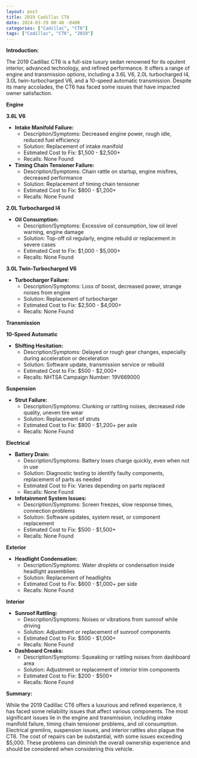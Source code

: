 ```yaml
---
layout: post
title: 2019 Cadillac CT6
date: 2024-03-29 00:48 -0400
categories: ["Cadillac", "CT6"]
tags: ["Cadillac", "CT6", "2019"]
---
```

**Introduction:**

The 2019 Cadillac CT6 is a full-size luxury sedan renowned for its opulent interior, advanced technology, and refined performance. It offers a range of engine and transmission options, including a 3.6L V6, 2.0L turbocharged I4, 3.0L twin-turbocharged V6, and a 10-speed automatic transmission. Despite its many accolades, the CT6 has faced some issues that have impacted owner satisfaction.

**Engine**

**3.6L V6**

* **Intake Manifold Failure:**
    * Description/Symptoms: Decreased engine power, rough idle, reduced fuel efficiency
    * Solution: Replacement of intake manifold
    * Estimated Cost to Fix: $1,500 - $2,500+
    * Recalls: None Found
* **Timing Chain Tensioner Failure:**
    * Description/Symptoms: Chain rattle on startup, engine misfires, decreased performance
    * Solution: Replacement of timing chain tensioner
    * Estimated Cost to Fix: $800 - $1,200+
    * Recalls: None Found

**2.0L Turbocharged I4**

* **Oil Consumption:**
    * Description/Symptoms: Excessive oil consumption, low oil level warning, engine damage
    * Solution: Top-off oil regularly, engine rebuild or replacement in severe cases
    * Estimated Cost to Fix: $1,000 - $5,000+
    * Recalls: None Found

**3.0L Twin-Turbocharged V6**

* **Turbocharger Failure:**
    * Description/Symptoms: Loss of boost, decreased power, strange noises from engine
    * Solution: Replacement of turbocharger
    * Estimated Cost to Fix: $2,500 - $4,000+
    * Recalls: None Found

**Transmission**

**10-Speed Automatic**

* **Shifting Hesitation:**
    * Description/Symptoms: Delayed or rough gear changes, especially during acceleration or deceleration
    * Solution: Software update, transmission service or rebuild
    * Estimated Cost to Fix: $500 - $2,000+
    * Recalls: NHTSA Campaign Number: 19V669000

**Suspension**

* **Strut Failure:**
    * Description/Symptoms: Clunking or rattling noises, decreased ride quality, uneven tire wear
    * Solution: Replacement of struts
    * Estimated Cost to Fix: $800 - $1,200+ per axle
    * Recalls: None Found

**Electrical**

* **Battery Drain:**
    * Description/Symptoms: Battery loses charge quickly, even when not in use
    * Solution: Diagnostic testing to identify faulty components, replacement of parts as needed
    * Estimated Cost to Fix: Varies depending on parts replaced
    * Recalls: None Found
* **Infotainment System Issues:**
    * Description/Symptoms: Screen freezes, slow response times, connection problems
    * Solution: Software updates, system reset, or component replacement
    * Estimated Cost to Fix: $500 - $1,500+
    * Recalls: None Found

**Exterior**

* **Headlight Condensation:**
    * Description/Symptoms: Water droplets or condensation inside headlight assemblies
    * Solution: Replacement of headlights
    * Estimated Cost to Fix: $600 - $1,000+ per side
    * Recalls: None Found

**Interior**

* **Sunroof Rattling:**
    * Description/Symptoms: Noises or vibrations from sunroof while driving
    * Solution: Adjustment or replacement of sunroof components
    * Estimated Cost to Fix: $500 - $1,000+
    * Recalls: None Found
* **Dashboard Creaks:**
    * Description/Symptoms: Squeaking or rattling noises from dashboard area
    * Solution: Adjustment or replacement of interior trim components
    * Estimated Cost to Fix: $200 - $500+
    * Recalls: None Found

**Summary:**

While the 2019 Cadillac CT6 offers a luxurious and refined experience, it has faced some reliability issues that affect various components. The most significant issues lie in the engine and transmission, including intake manifold failure, timing chain tensioner problems, and oil consumption. Electrical gremlins, suspension issues, and interior rattles also plague the CT6. The cost of repairs can be substantial, with some issues exceeding $5,000. These problems can diminish the overall ownership experience and should be considered when considering this vehicle.
